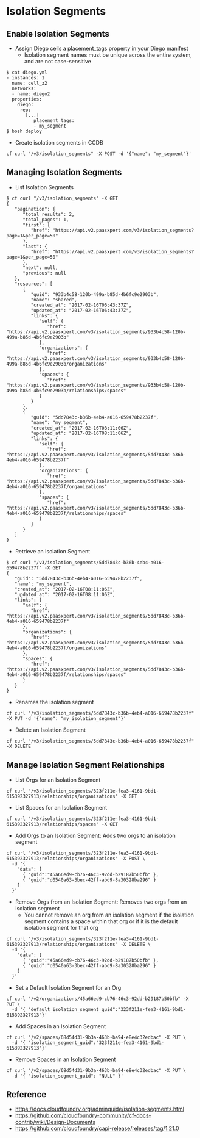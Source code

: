# Isolation Segments

## Enable Isolation Segments
- Assign Diego cells a placement_tags property in your Diego manifest
  - Isolation segment names must be unique across the entire system, and are not case-sensitive
```
$ cat diego.yml
- instances: 1
  name: cell_z2
  networks:
  - name: diego2
  properties:
    diego:
     rep:
       [...] 
          placement_tags:
          - my_segment
$ bosh deploy          
```
- Create isolation segments in CCDB
```
cf curl "/v3/isolation_segments" -X POST -d '{"name": "my_segment"}'
```

## Managing Isolation Segments
- List Isolation Segments
```
$ cf curl "/v3/isolation_segments" -X GET
{
   "pagination": {
      "total_results": 2,
      "total_pages": 1,
      "first": {
         "href": "https://api.v2.paasxpert.com/v3/isolation_segments?page=1&per_page=50"
      },
      "last": {
         "href": "https://api.v2.paasxpert.com/v3/isolation_segments?page=1&per_page=50"
      },
      "next": null,
      "previous": null
   },
   "resources": [
      {
         "guid": "933b4c58-120b-499a-b85d-4b6fc9e2903b",
         "name": "shared",
         "created_at": "2017-02-16T06:43:37Z",
         "updated_at": "2017-02-16T06:43:37Z",
         "links": {
            "self": {
               "href": "https://api.v2.paasxpert.com/v3/isolation_segments/933b4c58-120b-499a-b85d-4b6fc9e2903b"
            },
            "organizations": {
               "href": "https://api.v2.paasxpert.com/v3/isolation_segments/933b4c58-120b-499a-b85d-4b6fc9e2903b/organizations"
            },
            "spaces": {
               "href": "https://api.v2.paasxpert.com/v3/isolation_segments/933b4c58-120b-499a-b85d-4b6fc9e2903b/relationships/spaces"
            }
         }
      },
      {
         "guid": "5dd7843c-b36b-4eb4-a016-659478b2237f",
         "name": "my_segment",
         "created_at": "2017-02-16T08:11:06Z",
         "updated_at": "2017-02-16T08:11:06Z",
         "links": {
            "self": {
               "href": "https://api.v2.paasxpert.com/v3/isolation_segments/5dd7843c-b36b-4eb4-a016-659478b2237f"
            },
            "organizations": {
               "href": "https://api.v2.paasxpert.com/v3/isolation_segments/5dd7843c-b36b-4eb4-a016-659478b2237f/organizations"
            },
            "spaces": {
               "href": "https://api.v2.paasxpert.com/v3/isolation_segments/5dd7843c-b36b-4eb4-a016-659478b2237f/relationships/spaces"
            }
         }
      }
   ]
}
```
- Retrieve an Isolation Segment
```
$ cf curl "/v3/isolation_segments/5dd7843c-b36b-4eb4-a016-659478b2237f" -X GET 
{
   "guid": "5dd7843c-b36b-4eb4-a016-659478b2237f",
   "name": "my_segment",
   "created_at": "2017-02-16T08:11:06Z",
   "updated_at": "2017-02-16T08:11:06Z",
   "links": {
      "self": {
         "href": "https://api.v2.paasxpert.com/v3/isolation_segments/5dd7843c-b36b-4eb4-a016-659478b2237f"
      },
      "organizations": {
         "href": "https://api.v2.paasxpert.com/v3/isolation_segments/5dd7843c-b36b-4eb4-a016-659478b2237f/organizations"
      },
      "spaces": {
         "href": "https://api.v2.paasxpert.com/v3/isolation_segments/5dd7843c-b36b-4eb4-a016-659478b2237f/relationships/spaces"
      }
   }
}
```
- Renames the isolation segment
```
cf curl "/v3/isolation_segments/5dd7843c-b36b-4eb4-a016-659478b2237f" -X PUT -d '{"name": "my_isolation_segment"}'
```
- Delete an Isolation Segment
```
cf curl "/v3/isolation_segments/5dd7843c-b36b-4eb4-a016-659478b2237f" -X DELETE 
```

## Manage Isolation Segment Relationships
- List Orgs for an Isolation Segment
```
cf curl "/v3/isolation_segments/323f211e-fea3-4161-9bd1-615392327913/relationships/organizations" -X GET 
```
- List Spaces for an Isolation Segment
```
cf curl "/v3/isolation_segments/323f211e-fea3-4161-9bd1-615392327913/relationships/spaces" -X GET 
```
- Add Orgs to an Isolation Segment: Adds two orgs to an isolation segment
```
cf curl "/v3/isolation_segments/323f211e-fea3-4161-9bd1-615392327913/relationships/organizations" -X POST \
  -d '{
    "data": [
      { "guid":"45a66ed9-cb76-46c3-92dd-b29187b50bfb" },
      { "guid":"d0540a63-3bec-42ff-abd9-8a30328ba296" }
    ]
  }' 
```
- Remove Orgs from an Isolation Segment: Removes two orgs from an isolation segment
  - You cannot remove an org from an isolation segment if the isolation segment contains a space within that org or if it is the default isolation segment for that org
```
cf curl "/v3/isolation_segments/323f211e-fea3-4161-9bd1-615392327913/relationships/organizations" -X DELETE \
  -d '{
    "data": [
      { "guid":"45a66ed9-cb76-46c3-92dd-b29187b50bfb" },
      { "guid":"d0540a63-3bec-42ff-abd9-8a30328ba296" }
    ]
  }'
```
- Set a Default Isolation Segment for an Org
```
cf curl "/v2/organizations/45a66ed9-cb76-46c3-92dd-b29187b50bfb" -X PUT \
  -d '{ "default_isolation_segment_guid":"323f211e-fea3-4161-9bd1-615392327913"}'
```
- Add Spaces in an Isolation Segment
```
cf curl "/v2/spaces/68d54d31-9b3a-463b-ba94-e8e4c32edbac" -X PUT \
  -d '{ "isolation_segment_guid":"323f211e-fea3-4161-9bd1-615392327913"}'
```
- Remove Spaces in an Isolation Segment
```
cf curl "/v2/spaces/68d54d31-9b3a-463b-ba94-e8e4c32edbac" -X PUT \
  -d '{ "isolation_segment_guid": "NULL" }'
```

## Reference
- https://docs.cloudfoundry.org/adminguide/isolation-segments.html
- https://github.com/cloudfoundry-community/cf-docs-contrib/wiki/Design-Documents
- https://github.com/cloudfoundry/capi-release/releases/tag/1.21.0
